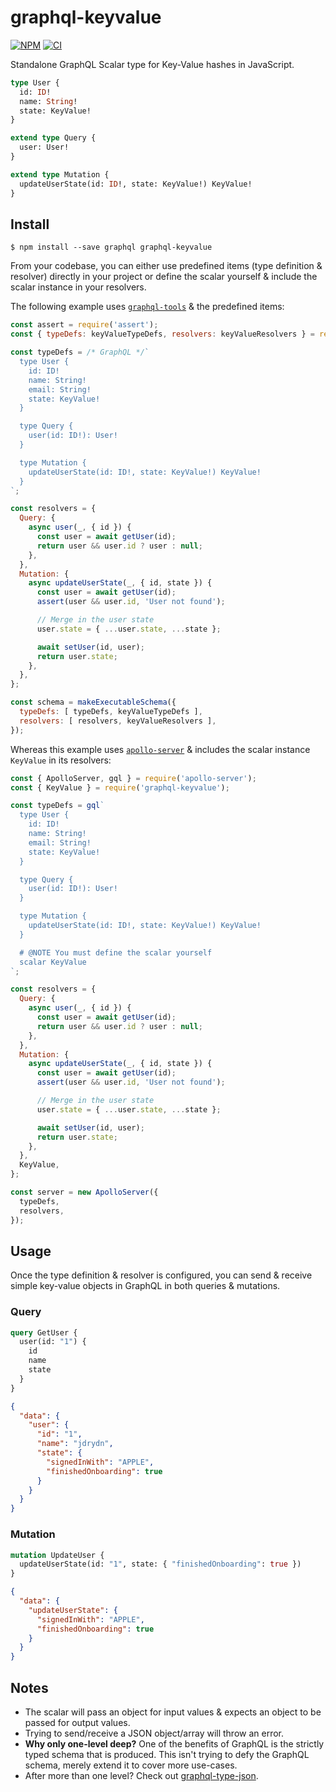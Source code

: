 # graphql-keyvalue

[![NPM](https://badge.fury.io/js/graphql-keyvalue.svg)](https://npm.im/graphql-keyvalue)
[![CI](https://github.com/someimportantcompany/graphql-keyvalue/actions/workflows/ci.yml/badge.svg)](https://github.com/someimportantcompany/graphql-keyvalue/actions/workflows/ci.yml)
<!-- [![Coverage](https://coveralls.io/repos/github/someimportantcompany/graphql-keyvalue/badge.svg?branch=master)](https://coveralls.io/github/someimportantcompany/graphql-keyvalue?branch=master) -->

Standalone GraphQL Scalar type for Key-Value hashes in JavaScript.

```graphql
type User {
  id: ID!
  name: String!
  state: KeyValue!
}

extend type Query {
  user: User!
}

extend type Mutation {
  updateUserState(id: ID!, state: KeyValue!) KeyValue!
}
```

## Install

```
$ npm install --save graphql graphql-keyvalue
```

From your codebase, you can either use predefined items (type definition & resolver) directly in your project or define the scalar yourself & include the scalar instance in your resolvers.

The following example uses [`graphql-tools`](https://npm.im/graphql-tools) & the predefined items:

```javascript
const assert = require('assert');
const { typeDefs: keyValueTypeDefs, resolvers: keyValueResolvers } = require('graphql-keyvalue');

const typeDefs = /* GraphQL */`
  type User {
    id: ID!
    name: String!
    email: String!
    state: KeyValue!
  }

  type Query {
    user(id: ID!): User!
  }

  type Mutation {
    updateUserState(id: ID!, state: KeyValue!) KeyValue!
  }
`;

const resolvers = {
  Query: {
    async user(_, { id }) {
      const user = await getUser(id);
      return user && user.id ? user : null;
    },
  },
  Mutation: {
    async updateUserState(_, { id, state }) {
      const user = await getUser(id);
      assert(user && user.id, 'User not found');

      // Merge in the user state
      user.state = { ...user.state, ...state };

      await setUser(id, user);
      return user.state;
    },
  },
};

const schema = makeExecutableSchema({
  typeDefs: [ typeDefs, keyValueTypeDefs ],
  resolvers: [ resolvers, keyValueResolvers ],
});
```

Whereas this example uses [`apollo-server`](https://npm.im/apollo-server) & includes the scalar instance `KeyValue` in its resolvers:

```javascript
const { ApolloServer, gql } = require('apollo-server');
const { KeyValue } = require('graphql-keyvalue');

const typeDefs = gql`
  type User {
    id: ID!
    name: String!
    email: String!
    state: KeyValue!
  }

  type Query {
    user(id: ID!): User!
  }

  type Mutation {
    updateUserState(id: ID!, state: KeyValue!) KeyValue!
  }

  # @NOTE You must define the scalar yourself
  scalar KeyValue
`;

const resolvers = {
  Query: {
    async user(_, { id }) {
      const user = await getUser(id);
      return user && user.id ? user : null;
    },
  },
  Mutation: {
    async updateUserState(_, { id, state }) {
      const user = await getUser(id);
      assert(user && user.id, 'User not found');

      // Merge in the user state
      user.state = { ...user.state, ...state };

      await setUser(id, user);
      return user.state;
    },
  },
  KeyValue,
};

const server = new ApolloServer({
  typeDefs,
  resolvers,
});
```

## Usage

Once the type definition & resolver is configured, you can send & receive simple key-value objects in GraphQL in both queries & mutations.

### Query

```graphql
query GetUser {
  user(id: "1") {
    id
    name
    state
  }
}
```
```json
{
  "data": {
    "user": {
      "id": "1",
      "name": "jdrydn",
      "state": {
        "signedInWith": "APPLE",
        "finishedOnboarding": true
      }
    }
  }
}
```

### Mutation

```graphql
mutation UpdateUser {
  updateUserState(id: "1", state: { "finishedOnboarding": true })
}
```
```json
{
  "data": {
    "updateUserState": {
      "signedInWith": "APPLE",
      "finishedOnboarding": true
    }
  }
}
```

## Notes

- The scalar will pass an object for input values & expects an object to be passed for output values.
- Trying to send/receive a JSON object/array will throw an error.
- **Why only one-level deep?** One of the benefits of GraphQL is the strictly typed schema that is produced. This isn't trying to defy the GraphQL schema, merely extend it to cover more use-cases.
- After more than one level? Check out [graphql-type-json](https://npmjs.im/graphql-type-json).
